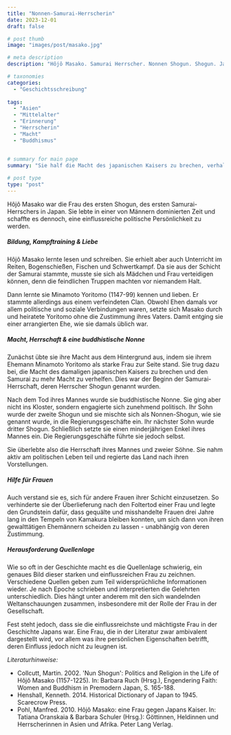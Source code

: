 ```yaml
---
title: "Nonnen-Samurai-Herrscherin"
date: 2023-12-01
draft: false

# post thumb
image: "images/post/masako.jpg"

# meta description
description: "Hôjô Masako. Samurai Herrscher. Nonnen Shogun. Shogun. Japan. Mittelalter, Feudalismus in Japan. Macht einer Frau in Japan. Einflussreichste, mächtigste Frau in Geschichte Japans. Buddhistische Nonne in Japan. Geschichtsschreibung und Weltbild. Herausforderung Quellenlage."

# taxonomies
categories:
  - "Geschichtsschreibung"
  
tags:
  - "Asien"
  - "Mittelalter"
  - "Erinnerung"
  - "Herrscherin"
  - "Macht"
  - "Buddhismus"


# summary for main page
summary: "Sie half die Macht des japanischen Kaisers zu brechen, verhalf den Samurai zur Herrschaft und nahm als verwitwete Nonne schließlich selbst die politischen Geschäfte in ihre Hände: Hôjô Masako (1157-1225)." 
  
# post type
type: "post"
---
```


Hôjô Masako war die Frau des ersten Shogun, des ersten Samurai-Herrschers in Japan. Sie lebte in einer von Männern dominierten Zeit und schaffte es dennoch, eine einflussreiche politische Persönlichkeit zu werden.

##### Bildung, Kampftraining & Liebe

Hôjô Masako lernte lesen und schreiben. Sie erhielt aber auch Unterricht im Reiten, Bogenschießen, Fischen und Schwertkampf. Da sie aus der Schicht der Samurai stammte, musste sie sich als Mädchen und Frau verteidigen können, denn die feindlichen Truppen machten vor niemandem Halt.

Dann lernte sie Minamoto Yoritomo (1147-99) kennen und lieben. Er stammte allerdings aus einem verfeindeten Clan. Obwohl Ehen damals vor allem politische und soziale Verbindungen waren, setzte sich Masako durch und heiratete Yoritomo ohne die Zustimmung ihres Vaters. Damit entging sie einer arrangierten Ehe, wie sie damals üblich war.

##### Macht, Herrschaft & eine buddhistische Nonne

Zunächst übte sie ihre Macht aus dem Hintergrund aus, indem sie ihrem Ehemann Minamoto Yoritomo als starke Frau zur Seite stand. Sie trug dazu bei, die Macht des damaligen japanischen Kaisers zu brechen und den Samurai zu mehr Macht zu verhelfen. Dies war der Beginn der Samurai-Herrschaft, deren Herrscher Shogun genannt wurden.

Nach dem Tod ihres Mannes wurde sie buddhistische Nonne. Sie ging aber nicht ins Kloster, sondern engagierte sich zunehmend politisch. Ihr Sohn wurde der zweite Shogun und sie mischte sich als Nonnen-Shogun, wie sie genannt wurde, in die Regierungsgeschäfte ein. Ihr nächster Sohn wurde dritter Shogun. Schließlich setzte sie einen minderjährigen Enkel ihres Mannes ein. Die Regierungsgeschäfte führte sie jedoch selbst. 

Sie überlebte also die Herrschaft ihres Mannes und zweier Söhne. Sie nahm aktiv am politischen Leben teil und regierte das Land nach ihren Vorstellungen.

##### Hilfe für Frauen

Auch verstand sie es, sich für andere Frauen ihrer Schicht einzusetzen. So verhinderte sie der Überlieferung nach den Foltertod einer Frau und legte den Grundstein dafür, dass gequälte und misshandelte Frauen drei Jahre lang in den Tempeln von Kamakura bleiben konnten, um sich dann von ihren gewalttätigen Ehemännern scheiden zu lassen - unabhängig von deren Zustimmung.

##### Herausforderung Quellenlage

Wie so oft in der Geschichte macht es die Quellenlage schwierig, ein genaues Bild dieser starken und einflussreichen Frau zu zeichnen. Verschiedene Quellen geben zum Teil widersprüchliche Informationen wieder. Je nach Epoche schrieben und interpretierten die Gelehrten unterschiedlich. Dies hängt unter anderem mit den sich wandelnden Weltanschauungen zusammen, insbesondere mit der Rolle der Frau in der Gesellschaft.

Fest steht jedoch, dass sie die einflussreichste und mächtigste Frau in der Geschichte Japans war. Eine Frau, die in der Literatur zwar ambivalent dargestellt wird, vor allem was ihre persönlichen Eigenschaften betrifft, deren Einfluss jedoch nicht zu leugnen ist.


*Literaturhinweise:*
- Collcutt, Martin. 2002. 'Nun Shogun': Politics and Religion in the Life of Hôjô Masako (1157-1225). In: Barbara Ruch (Hrsg.), Engendering Faith: Women and Buddhism in Premodern Japan, S. 165-188.
- Henshall, Kenneth. 2014. Historical Dictionary of Japan to 1945. Scarecrow Press.
- Pohl, Manfred. 2010. Hôjô Masako: eine Frau gegen Japans Kaiser. In: Tatiana Oranskaia & Barbara Schuler (Hrsg.): Göttinnen, Heldinnen und Herrscherinnen in Asien und Afrika. Peter Lang Verlag.
